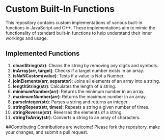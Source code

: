 # Custom Built-In Functions

This repository contains custom implementations of various built-in functions in JavaScript and C++. These implementations aim to mimic the functionality of standard built-in functions to help understand their inner workings and usage.

## Implemented Functions

1. **cleanString(str)**: Cleans the string by removing any digits and symbols.
2. **inArray(arr, target)**: Checks if a target number exists in an array.
3. **isNaNCustom(value)**: Tests if a value is Not a Number.
4. **joinElements(arr, separator)**: Joins all elements of an array into a string.
5. **lengthString(str)**: Calculates the length of a string.
6. **minimumNumber(arr)**: Returns the minimum number in an array.
7. **maximumNumber(arr)**: Returns the maximum number in an array.
8. **parseInteger(str)**: Parses a string and returns an integer.
9. **stringRepeat(str, times)**: Repeats a string a given number of times.
10. **stringReverse(str)**: Reverses the elements of a string.
11. **stringToArray(str)**: Converts a string to an array of characters.


##Contributing
Contributions are welcome! Please fork the repository, make your changes, and submit a pull request.
